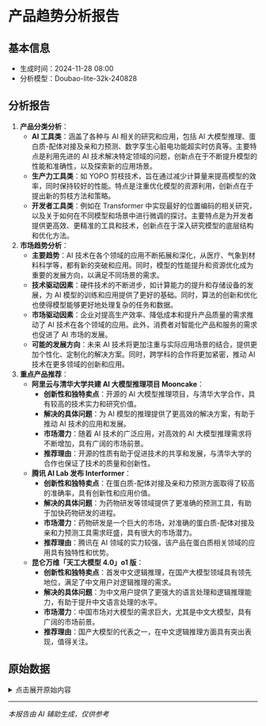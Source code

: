 # 产品趋势分析报告

## 基本信息
- 生成时间：2024-11-28 08:00
- 分析模型：Doubao-lite-32k-240828

## 分析报告
1. **产品分类分析**：
    - **AI 工具类**：涵盖了各种与 AI 相关的研究和应用，包括 AI 大模型推理、蛋白质-配体对接及亲和力预测、数字孪生心脏电功能超实时仿真等。主要特点是利用先进的 AI 技术解决特定领域的问题，创新点在于不断提升模型的性能和准确性，以及探索新的应用场景。
    - **生产力工具类**：如 YOPO 剪枝技术，旨在通过减少计算量来提高模型的效率，同时保持较好的性能。特点是注重优化模型的资源利用，创新点在于提出新的剪枝方法和策略。
    - **开发者工具类**：例如在 Transformer 中实现最好的位置编码的相关研究，以及关于如何在不同模型和场景中进行微调的探讨。主要特点是为开发者提供更高效、更精准的工具和技术，创新点在于深入研究模型的底层结构和优化方法。
2. **市场趋势分析**：
    - **主要趋势**：AI 技术在各个领域的应用不断拓展和深化，从医疗、气象到材料科学等，都有新的突破和应用。同时，模型的性能提升和资源优化成为重要的发展方向，以满足不同场景的需求。
    - **技术驱动因素**：硬件技术的不断进步，如计算能力的提升和存储设备的发展，为 AI 模型的训练和应用提供了更好的基础。同时，算法的创新和优化也使得模型能够更好地处理复杂的任务和数据。
    - **市场驱动因素**：企业对提高生产效率、降低成本和提升产品质量的需求推动了 AI 技术在各个领域的应用。此外，消费者对智能化产品和服务的需求也促进了 AI 市场的发展。
    - **可能的发展方向**：未来 AI 技术将更加注重与实际应用场景的结合，提供更加个性化、定制化的解决方案。同时，跨学科的合作将更加紧密，推动 AI 技术在更多领域的创新和应用。
3. **重点产品推荐**：
    - **阿里云与清华大学共建 AI 大模型推理项目 Mooncake**：
        - **创新性和独特卖点**：开源的 AI 大模型推理项目，与清华大学合作，具有较高的技术实力和研究价值。
        - **解决的具体问题**：为 AI 模型的推理提供了更高效的解决方案，有助于推动 AI 技术的应用和发展。
        - **市场潜力**：随着 AI 技术的广泛应用，对高效的 AI 大模型推理需求将不断增加，具有广阔的市场前景。
        - **推荐理由**：开源的性质有助于促进技术的共享和发展，与清华大学的合作也保证了技术的质量和创新性。
    - **腾讯 AI Lab 发布 Interformer**：
        - **创新性和独特卖点**：在蛋白质-配体对接及亲和力预测方面取得了较高的准确率，具有创新性和应用价值。
        - **解决的具体问题**：为药物研发等领域提供了更准确的预测工具，有助于加快药物研发的进程。
        - **市场潜力**：药物研发是一个巨大的市场，对准确的蛋白质-配体对接及亲和力预测工具需求旺盛，具有很大的市场潜力。
        - **推荐理由**：腾讯在 AI 领域的实力较强，该产品在蛋白质相关领域的应用具有独特性和优势。
    - **昆仑万维「天工大模型 4.0」o1 版**：
        - **创新性和独特卖点**：首发中文逻辑推理，在国产大模型领域具有领先地位，满足了中文用户对逻辑推理的需求。
        - **解决的具体问题**：为中文用户提供了更强大的语言处理和逻辑推理能力，有助于提升中文语言处理的水平。
        - **市场潜力**：中国市场对大模型的需求巨大，尤其是中文大模型，具有广阔的市场前景。
        - **推荐理由**：国产大模型的代表之一，在中文逻辑推理方面具有突出表现，值得关注。

## 原始数据
<details>
<summary>点击展开原始内容</summary>

# 机器之心最新文章 (2024-11-28 08:00)

1. [官宣开源 阿里云与清华大学共建AI大模型推理项目Mooncake](https://www.jiqizhixin.com/articles/2024-11-28-9)
   - 发布时间: Thu, 28 Nov 2024 15:51:29 +0800

2. [准确率84.09%，腾讯AI Lab发布Interformer，用于蛋白质-配体对接及亲和力预测，登Nature子刊](https://www.jiqizhixin.com/articles/2024-11-28-8)
   - 发布时间: Thu, 28 Nov 2024 15:15:00 +0800

3. [谷歌推出 Caravan MultiMet，利用各种气象数据增强水文预报](https://www.jiqizhixin.com/articles/2024-11-28-7)
   - 发布时间: Thu, 28 Nov 2024 15:08:30 +0800

4. [向量数据库的中场战事：长期主义者Zilliz如何全球突围](https://www.jiqizhixin.com/articles/2024-11-28-6)
   - 发布时间: Thu, 28 Nov 2024 13:41:24 +0800

5. [世界首次！智源研究院实现数字孪生心脏电功能超实时仿真](https://www.jiqizhixin.com/articles/2024-11-28-5)
   - 发布时间: Thu, 28 Nov 2024 13:36:38 +0800

6. [12%计算量就能媲美原模型，Adobe、罗切斯特大学等提出YOPO剪枝技术](https://www.jiqizhixin.com/articles/2024-11-28-4)
   - 发布时间: Thu, 28 Nov 2024 13:31:48 +0800

7. [rebuttal真的有用！这篇ICLR论文，所有审稿人都加了2分，直接跃升排名第9](https://www.jiqizhixin.com/articles/2024-11-28-3)
   - 发布时间: Thu, 28 Nov 2024 13:28:24 +0800

8. [LLM破局泛化诊断难题，MSSP刊登北航PHM实验室健康管理大模型交叉研究](https://www.jiqizhixin.com/articles/2024-11-28-2)
   - 发布时间: Thu, 28 Nov 2024 13:11:48 +0800

9. [刚刚，Ilya的Seq2Seq、Ian的GAN获NeurIPS时间检验奖](https://www.jiqizhixin.com/articles/2024-11-28)
   - 发布时间: Thu, 28 Nov 2024 10:13:11 +0800

10. [Scaling Law 撞墙？复旦团队大模型推理新思路：Two-Player架构打破自我反思瓶颈](https://www.jiqizhixin.com/articles/2024-11-27-9)
   - 发布时间: Wed, 27 Nov 2024 18:10:00 +0800

11. [昆仑万维「天工大模型4.0」o1版（Skywork o1）正式启动邀请测试](https://www.jiqizhixin.com/articles/2024-11-27-8)
   - 发布时间: Wed, 27 Nov 2024 17:02:35 +0800

12. [刚刚，OpenAI员工的套现机会来了！可通过要约收购向软银出售15亿美元股权](https://www.jiqizhixin.com/articles/2024-11-27-7)
   - 发布时间: Wed, 27 Nov 2024 16:10:00 +0800

13. [压缩率达10的48次方，实现蛋白序列空间极端压缩，清华EvoAI登Nature子刊](https://www.jiqizhixin.com/articles/2024-11-27-6)
   - 发布时间: Wed, 27 Nov 2024 15:55:00 +0800

14. [国产大模型首发中文逻辑推理，「天工大模型4.0」o1版来了](https://www.jiqizhixin.com/articles/2024-11-27-5)
   - 发布时间: Wed, 27 Nov 2024 13:24:32 +0800

15. [遗憾不？原来百度2017年就研究过Scaling Law，连Anthropic CEO灵感都来自百度](https://www.jiqizhixin.com/articles/2024-11-27-4)
   - 发布时间: Wed, 27 Nov 2024 13:19:18 +0800

16. [HuggingFace工程师亲授：如何在Transformer中实现最好的位置编码](https://www.jiqizhixin.com/articles/2024-11-27-3)
   - 发布时间: Wed, 27 Nov 2024 13:14:40 +0800

17. [跨模态大升级！少量数据高效微调，LLM教会CLIP玩转复杂文本](https://www.jiqizhixin.com/articles/2024-11-27-2)
   - 发布时间: Wed, 27 Nov 2024 13:08:20 +0800

18. [Sora就这么泄露了三小时，网友调侃Altman急拔网线，艺术家们也在抗议被「白嫖」](https://www.jiqizhixin.com/articles/2024-11-27)
   - 发布时间: Wed, 27 Nov 2024 10:40:41 +0800

19. [Runway和Luma又开始对掐！一手实测全新功能，谁能胜出？](https://www.jiqizhixin.com/articles/2024-11-26-9)
   - 发布时间: Tue, 26 Nov 2024 19:00:14 +0800

20. [6.85亿次AI加速模拟，分析2万种材料，Meta发布催化剂数据集OCx24](https://www.jiqizhixin.com/articles/2024-11-26-8)
   - 发布时间: Tue, 26 Nov 2024 16:51:00 +0800
</details>

---
*本报告由 AI 辅助生成，仅供参考*
